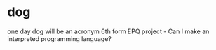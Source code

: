 # dog
one day dog will be an acronym
6th form EPQ project - Can I make an interpreted programming language?
